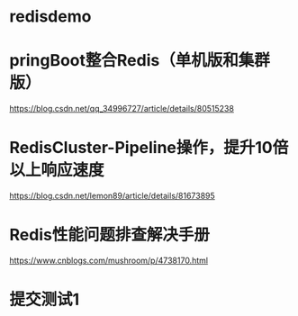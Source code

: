 # redisdemo

# pringBoot整合Redis（单机版和集群版）
https://blog.csdn.net/qq_34996727/article/details/80515238
# RedisCluster-Pipeline操作，提升10倍以上响应速度
https://blog.csdn.net/lemon89/article/details/81673895
# Redis性能问题排查解决手册
https://www.cnblogs.com/mushroom/p/4738170.html



# 提交测试1
